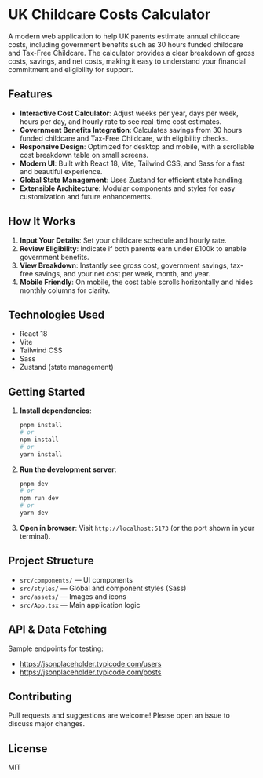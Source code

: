 # UK Childcare Costs Calculator

A modern web application to help UK parents estimate annual childcare costs, including government benefits such as 30 hours funded childcare and Tax-Free Childcare. The calculator provides a clear breakdown of gross costs, savings, and net costs, making it easy to understand your financial commitment and eligibility for support.

## Features

- **Interactive Cost Calculator**: Adjust weeks per year, days per week, hours per day, and hourly rate to see real-time cost estimates.
- **Government Benefits Integration**: Calculates savings from 30 hours funded childcare and Tax-Free Childcare, with eligibility checks.
- **Responsive Design**: Optimized for desktop and mobile, with a scrollable cost breakdown table on small screens.
- **Modern UI**: Built with React 18, Vite, Tailwind CSS, and Sass for a fast and beautiful experience.
- **Global State Management**: Uses Zustand for efficient state handling.
- **Extensible Architecture**: Modular components and styles for easy customization and future enhancements.

## How It Works

1. **Input Your Details**: Set your childcare schedule and hourly rate.
2. **Review Eligibility**: Indicate if both parents earn under £100k to enable government benefits.
3. **View Breakdown**: Instantly see gross cost, government savings, tax-free savings, and your net cost per week, month, and year.
4. **Mobile Friendly**: On mobile, the cost table scrolls horizontally and hides monthly columns for clarity.

## Technologies Used

- React 18
- Vite
- Tailwind CSS
- Sass
- Zustand (state management)

## Getting Started

1. **Install dependencies**:
	```sh
	pnpm install
	# or
	npm install
	# or
	yarn install
	```
2. **Run the development server**:
	```sh
	pnpm dev
	# or
	npm run dev
	# or
	yarn dev
	```
3. **Open in browser**: Visit `http://localhost:5173` (or the port shown in your terminal).

## Project Structure

- `src/components/` — UI components
- `src/styles/` — Global and component styles (Sass)
- `src/assets/` — Images and icons
- `src/App.tsx` — Main application logic

## API & Data Fetching

Sample endpoints for testing:
- https://jsonplaceholder.typicode.com/users
- https://jsonplaceholder.typicode.com/posts

## Contributing

Pull requests and suggestions are welcome! Please open an issue to discuss major changes.

## License

MIT